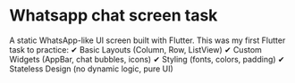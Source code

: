 # Whatsapp chat screen task
A static WhatsApp-like UI screen built with Flutter. This was my first Flutter task to practice: ✔ Basic Layouts (Column, Row, ListView) ✔ Custom Widgets (AppBar, chat bubbles, icons) ✔ Styling (fonts, colors, padding) ✔ Stateless Design (no dynamic logic, pure UI)
